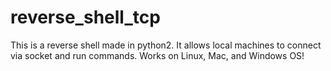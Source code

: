 # reverse_shell_tcp
This is a reverse shell made in python2. It allows local machines to connect via socket and run commands. Works on Linux, Mac, and Windows OS! 
